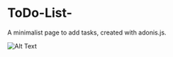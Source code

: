 # ToDo-List-
  A minimalist page to add tasks, created with adonis.js.

![Alt Text](https://i.ibb.co/txg73BV/2018-12-09-15-59-42.gif)

